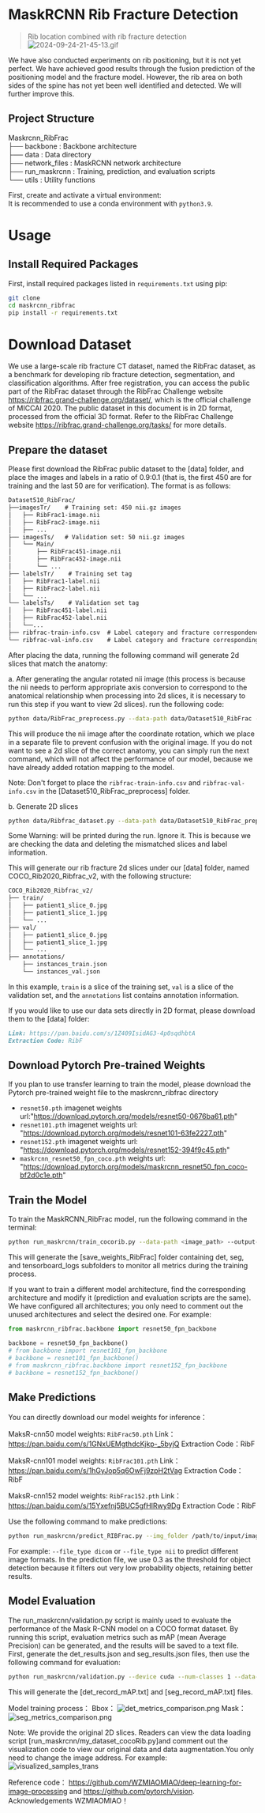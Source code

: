 # MaskRCNN Rib Fracture Detection

> Rib location combined with rib fracture detection
![2024-09-24-21-45-13.gif](maskrcnn_ribfrac/assets/2024-09-24-21-45-13.gif)

We have also conducted experiments on rib positioning, but it is not yet perfect. We have achieved good results through the fusion prediction of the positioning model and the fracture model.
However, the rib area on both sides of the spine has not yet been well identified and detected. We will further improve this.


## Project Structure
Maskrcnn_RibFrac\
    ├── backbone : Backbone architecture  
    ├── data : Data directory  
    ├── network_files : MaskRCNN network architecture  
    ├── run_maskrcnn : Training, prediction, and evaluation scripts  
    └── utils : Utility functions  

First, create and activate a virtual environment:  
It is recommended to use a conda environment with `python3.9`.


# Usage
## Install Required Packages
First, install required packages listed in `requirements.txt` using pip:

```bash
git clone 
cd maskrcnn_ribfrac
pip install -r requirements.txt
```

# Download Dataset
We use a large-scale rib fracture CT dataset, named the RibFrac dataset, as a benchmark for developing rib fracture detection, segmentation, and classification algorithms. 
After free registration, you can access the public part of the RibFrac dataset through the RibFrac Challenge website https://ribfrac.grand-challenge.org/dataset/, which is the official challenge of MICCAI 2020. 
The public dataset in this document is in 2D format, processed from the official 3D format. 
Refer to the RibFrac Challenge website https://ribfrac.grand-challenge.org/tasks/ for more details. 

## Prepare the dataset

Please first download the RibFrac public dataset to the [data] folder, and place the images and labels in a ratio of 0.9:0.1 (that is, the first 450 are for training and the last 50 are for verification). 
The format is as follows:

```md
Dataset510_RibFrac/
├──imagesTr/    # Training set: 450 nii.gz images
│   ├── RibFrac1-image.nii     
│   ├── RibFrac2-image.nii
│   ├── ...
├── imagesTs/   # Validation set: 50 nii.gz images
│   └── Main/
│       ├── RibFrac451-image.nii 
│       ├── RibFrac452-image.nii
│       └── ...
├── labelsTr/    # Training set tag
│   ├── RibFrac1-label.nii     
│   ├── RibFrac2-label.nii
│   └── ...
└── labelsTs/    # Validation set tag
│   ├── RibFrac451-label.nii
│   ├── RibFrac452-label.nii
│   └──...
├── ribfrac-train-info.csv  # Label category and fracture correspondence for the first 450 images
└── ribfrac-val-info.csv    # Label category and fracture corresponding information for the last 50 images
```

After placing the data, running the following command will generate 2d slices that match the anatomy:

a. After generating the angular rotated nii image (this process is because the nii needs to perform appropriate axis conversion to correspond to the anatomical relationship when processing into 2d slices, it is necessary to run this step if you want to view 2d slices).
run the following code:

```bash
python data/RibFrac_preprocess.py --data-path data/Dataset510_RibFrac --output-dir data/Dataset510_RibFrac_preprocess
```

This will produce the nii image after the coordinate rotation, which we place in a separate file to prevent confusion with the original image. If you do not want to see a 2d slice of the correct anatomy, you can simply run the next command, which will not affect the performance of our model, because we have already added rotation mapping to the model.

Note: Don't forget to place the `ribfrac-train-info.csv` and `ribfrac-val-info.csv` in the [Dataset510_RibFrac_preprocess] folder.

b. Generate 2D slices

```bash
python data/Ribfrac_dataset.py --data-path data/Dataset510_RibFrac_preprocess --output-dir data/COCO_Rib2020_Ribfrac_v2
```
Some Warning: will be printed during the run. Ignore it. This is because we are checking the data and deleting the mismatched slices and label information.

This will generate our rib fracture 2d slices under our [data] folder, named COCO_Rib2020_Ribfrac_v2, with the following structure:

```md
COCO_Rib2020_Ribfrac_v2/
├── train/        
│   ├── patient1_slice_0.jpg
│   ├── patient1_slice_1.jpg
│   └── ...
├── val/
│   ├── patient1_slice_0.jpg
│   ├── patient1_slice_1.jpg
│   └── ...
├── annotations/
    ├── instances_train.json
    └── instances_val.json
```

In this example, `train` is a slice of the training set, `val` is a slice of the validation set, and the `annotations` list contains annotation information.

If you would like to use our data sets directly in 2D format, please download them to the [data] folder:

```md
Link: https://pan.baidu.com/s/1Z409IsidAG3-4p0sqdhbtA 
Extraction Code: RibF
```

## Download Pytorch Pre-trained Weights

If you plan to use transfer learning to train the model, please download the Pytorch pre-trained weight file to the maskrcnn_ribfrac directory

- `resnet50.pth` imagenet weights url:"https://download.pytorch.org/models/resnet50-0676ba61.pth"
- `resnet101.pth` imagenet weights url: "https://download.pytorch.org/models/resnet101-63fe2227.pth"
- `resnet152.pth` imagenet weights url: "https://download.pytorch.org/models/resnet152-394f9c45.pth"
- `maskrcnn_resnet50_fpn_coco.pth` weights url: "https://download.pytorch.org/models/maskrcnn_resnet50_fpn_coco-bf2d0c1e.pth"

## Train the Model

To train the MaskRCNN_RibFrac model, run the following command in the terminal:

```bash
python run_maskrcnn/train_cocorib.py --data-path <image_path> --output-dir "save_weights_RibFrac" --num-classes 1 --batch_size 16 --epochs 300 --lr 0.01 --momentum 0.9 --weight-decay 1e-4  --validation-frequency 1 --patience 50 --delta 0.001 --lr-scheduler "StepLR" --step-size 50 --lr-gamma 0.33 --amp True
```
This will generate the [save_weights_RibFrac] folder containing det, seg, and tensorboard_logs subfolders to monitor all metrics during the training process.


If you want to train a different model architecture, find the corresponding architecture and modify it (prediction and evaluation scripts are the same). We have configured all architectures; you only need to comment out the unused architectures and select the desired one. For example:

```python
from maskrcnn_ribfrac.backbone import resnet50_fpn_backbone

backbone = resnet50_fpn_backbone()
# from backbone import resnet101_fpn_backbone
# backbone = resnet101_fpn_backbone()
# from maskrcnn_ribfrac.backbone import resnet152_fpn_backbone
# backbone = resnet152_fpn_backbone()
```

## Make Predictions

You can directly download our model weights for inference：

MaksR-cnn50 model weights: `RibFrac50.pth`
Link：https://pan.baidu.com/s/1GNxUEMgthdcKjkp-_5byjQ
Extraction Code：RibF

MaksR-cnn101 model weights: `RibFrac101.pth`
Link：https://pan.baidu.com/s/1hGyJop5q6OwFj9zpH2tVag 
Extraction Code：RibF

MaksR-cnn152 model weights: `RibFrac152.pth`
Link：https://pan.baidu.com/s/15Yxefnj5BUC5gfHIRwy9Dg 
Extraction Code：RibF

Use the following command to make predictions:

```bash
python run_maskrcnn/predict_RIBFrac.py --img_folder /path/to/input/images --output_folder /path/to/output --label_json_path cocorib_indices.json --model_id maskrcn152 --save_format jpg
```
For example: `--file_type dicom` or `--file_type nii` to predict different image formats.
In the prediction file, we use 0.3 as the threshold for object detection because it filters out very low probability objects, retaining better results.


## Model Evaluation

The run_maskrcnn/validation.py script is mainly used to evaluate the performance of the Mask R-CNN model on a COCO format dataset. By running this script, evaluation metrics such as mAP (mean Average Precision) can be generated, and the results will be saved to a text file. First, generate the det_results.json and seg_results.json files, then use the following command for evaluation:

```bash
python run_maskrcnn/validation.py --device cuda --num-classes 1 --data-path <image_path>  --weights-path <weights_path>  --label-json-path ./data/cocorib_indices.json --batch-size 1
```

This will generate the [det_record_mAP.txt] and [seg_record_mAP.txt] files.

Model training process：
Bbox：
![det_metrics_comparison.png](maskrcnn_ribfrac/assets/det_metrics_comparison.png)
Mask：
![seg_metrics_comparison.png](maskrcnn_ribfrac/assets/seg_metrics_comparison.png)

Note: We provide the original 2D slices. Readers can view the data loading script [run_maskrcnn/my_dataset_cocoRib.py]and comment out the visualization code to view our original data and data augmentation.You only need to change the image address.
For example:
![visualized_samples_trans](maskrcnn_ribfrac/assets/visualized_samples_trans.png)


Reference code： https://github.com/WZMIAOMIAO/deep-learning-for-image-processing and https://github.com/pytorch/vision. 
Acknowledgements WZMIAOMIAO！
